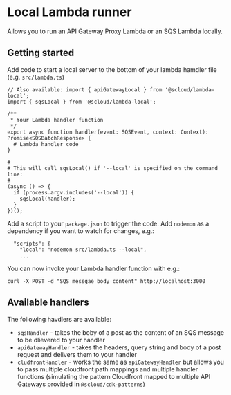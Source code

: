 # Local Lambda runner

Allows you to run an API Gateway Proxy Lambda or an SQS Lambda locally.

## Getting started

Add code to start a local server to the bottom of your lambda hamdler file (e.g. `src/lambda.ts`)

```
// Also available: import { apiGatewayLocal } from '@scloud/lambda-local';
import { sqsLocal } from '@scloud/lambda-local';

/**
 * Your Lambda handler function
 */
export async function handler(event: SQSEvent, context: Context): Promise<SQSBatchResponse> {
  # Lambda handler code
}

#
# This will call sqsLocal() if '--local' is specified on the command line:
#
(async () => {
  if (process.argv.includes('--local')) {
    sqsLocal(handler);
  }
})();
```

Add a script to your `package.json` to trigger the code. Add `nodemon` as a dependency if you want to watch for changes, e.g.:

```
  "scripts": {
    "local": "nodemon src/lambda.ts --local",
    ...
```

You can now invoke your Lambda handler function with e.g.:

`curl -X POST -d "SQS messgae body content" http://localhost:3000`

## Available handlers

The following havdlers are available:

 * `sqsHandler` - takes the boby of a post as the content of an SQS message to be dlievered to your handler
 * `apiGatewayHandler` - takes the headers, query string and body of a post request and delivers them to your handler
 * `cludfrontHandler` - works the same as `apiGatewayHandler` but allows you to pass multiple cloudfront path mappings and multiple handler functions (simulating the pattern Cloudfront mapped to multiple API Gateways provided in `@scloud/cdk-patterns`)

